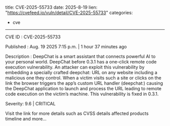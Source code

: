  
title: CVE-2025-55733
date: 2025-8-19
lien: "https://cvefeed.io/vuln/detail/CVE-2025-55733"
categories:
  - cve
---

CVE ID : CVE-2025-55733

Published :  Aug. 19
2025
7:15 p.m. | 1 hour
37 minutes ago

Description : DeepChat is a smart assistant that connects powerful AI to your personal world.  DeepChat before 0.3.1 has a one-click remote code execution vulnerability. An attacker can exploit this vulnerability by embedding a specially crafted deepchat: URL on any website
including a malicious one they control. When a victim visits such a site or clicks on the link
the browser triggers the app’s custom URL handler (deepchat:)
causing the DeepChat application to launch and process the URL
leading to remote code execution on the victim’s machine. This vulnerability is fixed in 0.3.1.

Severity: 9.6 | CRITICAL

Visit the link for more details
such as CVSS details
affected products
timeline
and more...
